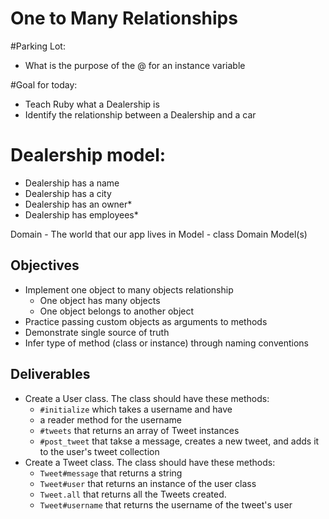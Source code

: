# One to Many Relationships

#Parking Lot:
- What is the purpose of the @ for an instance variable 

#Goal for today:
- Teach Ruby what a Dealership is
- Identify the relationship between a Dealership and a car 


# Dealership model:
- Dealership has a name 
- Dealership has a city 
- Dealership has an owner*
- Dealership has employees* 











Domain - The world that our app lives in 
Model - class 
Domain Model(s)

## Objectives

* Implement one object to many objects relationship
  * One object has many objects
  * One object belongs to another object
* Practice passing custom objects as arguments to methods
* Demonstrate single source of truth
* Infer type of method (class or instance) through naming conventions

## Deliverables

* Create a User class. The class should have these methods:
  * `#initialize` which takes a username and have
  * a reader method for the username
  * `#tweets` that returns an array of Tweet instances
  * `#post_tweet` that takse a message, creates a new tweet, and adds it to the user's tweet collection
* Create a Tweet class. The class should have these methods:
  * `Tweet#message` that returns a string
  * `Tweet#user` that returns an instance of the user class
  * `Tweet.all` that returns all the Tweets created.
  * `Tweet#username` that returns the username of the tweet's user
